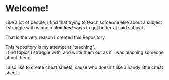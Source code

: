 # Welcome!
Like a lot of people, I find that trying to teach someone else about a subject I struggle with is one of ***the best*** ways to get better at said subject.

That is the very reason I created this Repository.

This repository is my attempt at "teaching".\
I find topics I struggle with, and write them out as if I was teaching someone about them.

I also like to create cheat sheets, cause who doesn't like a handy little cheat sheet.
